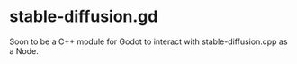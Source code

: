 # stable-diffusion.gd
Soon to be a C++ module for Godot to interact with stable-diffusion.cpp as a Node.
